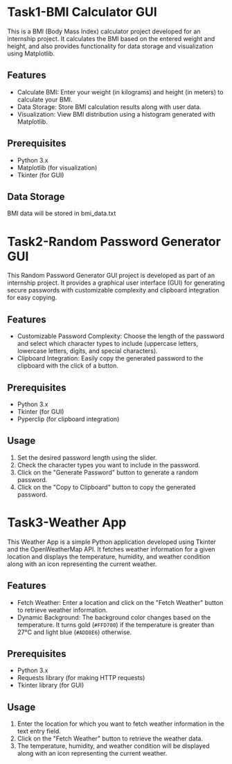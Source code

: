 # Task1-BMI Calculator GUI

This is a BMI (Body Mass Index) calculator project developed for an internship project. It calculates the BMI based on the entered weight and height, and also provides functionality for data storage and visualization using Matplotlib.

## Features
- Calculate BMI: Enter your weight (in kilograms) and height (in meters) to calculate your BMI.
- Data Storage: Store BMI calculation results along with user data.
- Visualization: View BMI distribution using a histogram generated with Matplotlib.

## Prerequisites
- Python 3.x
- Matplotlib (for visualization)
- Tkinter (for GUI)

## Data Storage
BMI data will be stored in bmi_data.txt

# Task2-Random Password Generator GUI

This Random Password Generator GUI project is developed as part of an internship project. It provides a graphical user interface (GUI) for generating secure passwords with customizable complexity and clipboard integration for easy copying.

## Features
- Customizable Password Complexity: Choose the length of the password and select which character types to include (uppercase letters, lowercase letters, digits, and special characters).
- Clipboard Integration: Easily copy the generated password to the clipboard with the click of a button.

## Prerequisites
- Python 3.x
- Tkinter (for GUI)
- Pyperclip (for clipboard integration)

## Usage
1. Set the desired password length using the slider.
2. Check the character types you want to include in the password.
3. Click on the "Generate Password" button to generate a random password.
4. Click on the "Copy to Clipboard" button to copy the generated password.

# Task3-Weather App

This Weather App is a simple Python application developed using Tkinter and the OpenWeatherMap API. It fetches weather information for a given location and displays the temperature, humidity, and weather condition along with an icon representing the current weather.

## Features
- Fetch Weather: Enter a location and click on the "Fetch Weather" button to retrieve weather information.
- Dynamic Background: The background color changes based on the temperature. It turns gold (`#FFD700`) if the temperature is greater than 27°C and light blue (`#ADD8E6`) otherwise.

## Prerequisites
- Python 3.x
- Requests library (for making HTTP requests)
- Tkinter library (for GUI)

## Usage
1. Enter the location for which you want to fetch weather information in the text entry field.
2. Click on the "Fetch Weather" button to retrieve the weather data.
3. The temperature, humidity, and weather condition will be displayed along with an icon representing the current weather.

